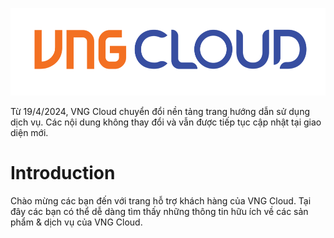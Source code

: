 <center>

  ![](./images/01.png)

</center>

Từ 19/4/2024, VNG Cloud chuyển đổi nền tảng trang hướng dẫn sử dụng dịch vụ. Các nội dung không thay đổi và vẫn được tiếp tục cập nhật tại giao diện mới.

# Introduction

Chào mừng các bạn đến với trang hỗ trợ khách hàng của VNG Cloud. Tại đây các bạn có thể dễ dàng tìm thấy những thông tin hữu ích về các sản phẩm & dịch vụ của VNG Cloud.
